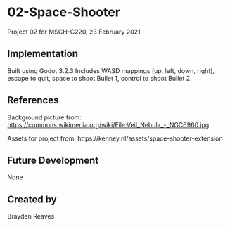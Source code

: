 # 02-Space-Shooter
Project 02 for MSCH-C220, 23 February 2021

## Implementation
Built using Godot 3.2.3
Includes WASD mappings (up, left, down, right), escape to quit, space to shoot Bullet 1, control to shoot Bullet 2.

## References
Background picture from: https://commons.wikimedia.org/wiki/File:Veil_Nebula_-_NGC6960.jpg
<p> Assets for project from: https://kenney.nl/assets/space-shooter-extension <p>

## Future Development
None

## Created by 
Brayden Reaves
